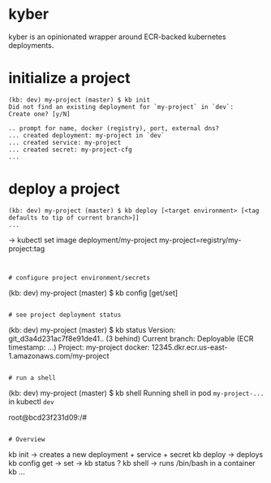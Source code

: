 # kyber

kyber is an opinionated wrapper around ECR-backed kubernetes deployments.

# initialize a project

```
(kb: dev) my-project (master) $ kb init
Did not find an existing deployment for `my-project` in `dev`:
Create one? [y/N]

.. prompt for name, docker (registry), port, external dns?
... created deployment: my-project in `dev`
... created service: my-project
... created secret: my-project-cfg
...
```


# deploy a project

```
(kb: dev) my-project (master) $ kb deploy [<target environment> [<tag defaults to tip of current branch>]]
...
```
 -> kubectl set image deployment/my-project my-project=registry/my-project:tag
```


# configure project environment/secrets

```
(kb: dev) my-project (master) $ kb config [get/set]
```

# see project deployment status

```
(kb: dev) my-project (master) $ kb status
Version: git_d3a4d231ac7f8e91de41.. (3 behind)
Current branch: Deployable (ECR timestamp: ...)
Project: my-project
docker: 12345.dkr.ecr.us-east-1.amazonaws.com/my-project
```

# run a shell

```
(kb: dev) my-project (master) $ kb shell
Running shell in pod `my-project-...` in kubectl `dev`

root@bcd23f231d09:/#

```

# Overview

```
kb init -> creates a new deployment + service + secret
kb deploy -> deploys
kb config
   get    ->
   set    ->
kb status ?
kb shell  -> runs /bin/bash in a container
kb ...
```
